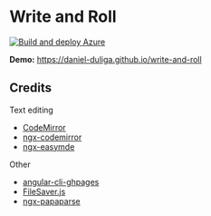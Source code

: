 # Write and Roll

[![Build and deploy Azure](https://github.com/daniel-duliga/write-and-roll/actions/workflows/main_as-write-and-roll.yml/badge.svg)](https://github.com/daniel-duliga/write-and-roll/actions/workflows/main_as-write-and-roll.yml)

**Demo:** https://daniel-duliga.github.io/write-and-roll

## Credits

Text editing
- [CodeMirror](https://github.com/codemirror/CodeMirror)
- [ngx-codemirror](https://github.com/scttcper/ngx-codemirror)
- [ngx-easymde](https://github.com/dmcbane/ngx-easymde)

Other
- [angular-cli-ghpages](https://github.com/angular-schule/angular-cli-ghpages)
- [FileSaver.js](https://github.com/eligrey/FileSaver.js)
- [ngx-papaparse](https://github.com/alberthaff/ngx-papaparse)